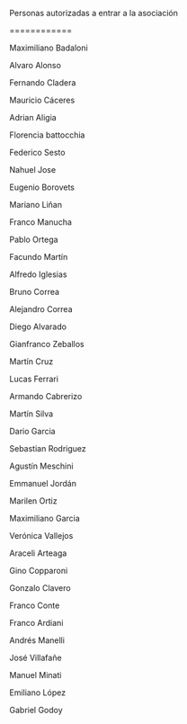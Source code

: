 Personas autorizadas a entrar a la asociación

============

Maximiliano Badaloni

Alvaro Alonso

Fernando Cladera

Mauricio Cáceres

Adrian Aligia

Florencia battocchia

Federico Sesto

Nahuel Jose

Eugenio Borovets

Mariano Liñan

Franco Manucha

Pablo Ortega

Facundo Martín

Alfredo Iglesias

Bruno Correa

Alejandro Correa

Diego Alvarado

Gianfranco Zeballos

Martín Cruz

Lucas Ferrari

Armando Cabrerizo

Martín Silva

Dario Garcia

Sebastian Rodriguez

Agustín Meschini

Emmanuel Jordán

Marilen Ortiz

Maximiliano Garcia

Verónica Vallejos

Araceli Arteaga

Gino Copparoni

Gonzalo Clavero

Franco Conte

Franco Ardiani

Andrés Manelli

José Villafañe

Manuel Minati

Emiliano López

Gabriel Godoy

